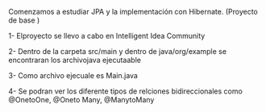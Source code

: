 Comenzamos a estudiar JPA y la implementación con Hibernate. (Proyecto de base )

1- Elproyecto se llevo a cabo en Intelligent Idea Community

2- Dentro de la carpeta src/main y dentro de java/org/example se encontraran los archivojava ejecutaable

3- Como archivo ejecuale es Main.java

4- Se podran ver los diferente tipos de relciones bidireccionales como @OnetoOne, @Oneto Many, @ManytoMany
